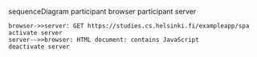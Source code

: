sequenceDiagram
    participant browser
    participant server

    browser->>server: GET https://studies.cs.helsinki.fi/exampleapp/spa
    activate server
    server-->>browser: HTML document: contains JavaScript
    deactivate server
